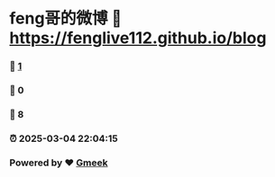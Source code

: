 # feng哥的微博 :link: https://fenglive112.github.io/blog 
### :page_facing_up: [1](https://fenglive112.github.io/blog/tag.html) 
### :speech_balloon: 0 
### :hibiscus: 8 
### :alarm_clock: 2025-03-04 22:04:15 
### Powered by :heart: [Gmeek](https://github.com/Meekdai/Gmeek)
